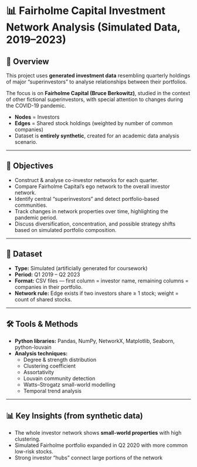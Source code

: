 # 📊 Fairholme Capital Investment Network Analysis (Simulated Data, 2019–2023)

## 📌 Overview  
This project uses **generated investment data** resembling quarterly holdings of major “superinvestors” to analyse relationships between their portfolios.  

The focus is on **Fairholme Capital (Bruce Berkowitz)**, studied in the context of other fictional superinvestors, with special attention to changes during the COVID-19 pandemic.  

- **Nodes** = Investors  
- **Edges** = Shared stock holdings (weighted by number of common companies)  
- Dataset is **entirely synthetic**, created for an academic data analysis scenario.

---

## 🎯 Objectives  
- Construct & analyse co-investor networks for each quarter.  
- Compare Fairholme Capital’s ego network to the overall investor network.  
- Identify central “superinvestors” and detect portfolio-based communities.  
- Track changes in network properties over time, highlighting the pandemic period.  
- Discuss diversification, concentration, and possible strategy shifts based on simulated portfolio composition.

---

## 📂 Dataset  
- **Type:** Simulated (artificially generated for coursework)  
- **Period:** Q1 2019 – Q2 2023  
- **Format:** CSV files — first column = investor name, remaining columns = companies in their portfolio.  
- **Network rule:** Edge exists if two investors share ≥ 1 stock; weight = count of shared stocks.

---

## 🛠️ Tools & Methods  
- **Python libraries:** Pandas, NumPy, NetworkX, Matplotlib, Seaborn, python-louvain  
- **Analysis techniques:**  
  - Degree & strength distribution  
  - Clustering coefficient  
  - Assortativity  
  - Louvain community detection  
  - Watts–Strogatz small-world modelling  
  - Temporal trend analysis

---

## 📊 Key Insights (from synthetic data)  
- The whole investor network shows **small-world properties** with high clustering.  
- Simulated Fairholme portfolio expanded in Q2 2020 with more common low-risk stocks.  
- Strong investor “hubs” connect large portions of the network

